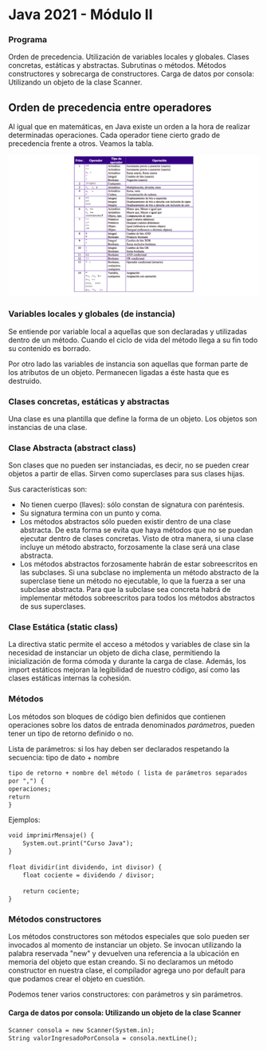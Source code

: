 # Java 2021 - Módulo II

### Programa
Orden de precedencia. Utilización de variables locales y globales. Clases concretas, estáticas y abstractas.
Subrutinas o métodos. Métodos constructores y sobrecarga de constructores.
Carga de datos por consola: Utilizando un objeto de la clase Scanner.

## Orden de precedencia entre operadores
Al igual que en matemáticas, en Java existe un orden a la hora de realizar determinadas operaciones. Cada operador
tiene cierto grado de precedencia frente a otros. Veamos la tabla.

<img src="./imagenes/precedencia.png">

### Variables locales y globales (de instancia)
Se entiende por variable local a aquellas que son declaradas y utilizadas dentro de un método. Cuando el ciclo de vida del
método llega a su fin todo su contenido es borrado.

Por otro lado las variables de instancia son aquellas que forman parte de los atributos de un objeto. Permanecen ligadas a éste
hasta que es destruido.

### Clases concretas, estáticas y abstractas

Una clase es una plantilla que define la forma de un objeto. Los objetos son instancias de una clase.

### Clase Abstracta (abstract class)

Son clases que no pueden ser instanciadas, es decir, no se pueden crear objetos a partir de ellas. Sirven como superclases para sus clases hijas.

Sus características son:
- No tienen cuerpo (llaves): sólo constan de signatura con paréntesis.
- Su signatura termina con un punto y coma.
- Los métodos abstractos sólo pueden existir dentro de una clase abstracta. De esta forma se evita que haya métodos que no se puedan ejecutar dentro de clases concretas. Visto de otra manera, si una clase incluye un método abstracto, forzosamente la clase será una clase abstracta.
- Los métodos abstractos forzosamente habrán de estar sobreescritos en las subclases. Si una subclase no implementa un método abstracto de la superclase tiene un método no ejecutable, lo que la fuerza a ser una subclase abstracta. Para que la subclase sea concreta habrá de implementar métodos sobreescritos para todos los métodos abstractos de sus superclases.

### Clase Estática (static class)

La directiva static permite el acceso a métodos y variables de clase sin la necesidad de instanciar un objeto de dicha clase, permitiendo la inicialización de forma cómoda y durante la carga de clase. Además, los import estáticos mejoran la legibilidad de nuestro código, así como las clases estáticas internas la cohesión.

### Métodos
Los métodos son bloques de código bien definidos que contienen operaciones sobre los datos de entrada denominados *parámetros*, pueden tener un tipo de retorno definido o no.

Lista de parámetros: si los hay deben ser declarados respetando la secuencia: tipo de dato + nombre

    tipo de retorno + nombre del método ( lista de parámetros separados por ",") { 
    operaciones;
    return 
    }

Ejemplos:

    void imprimirMensaje() {
        System.out.print("Curso Java");
    }
    
    float dividir(int dividendo, int divisor) {
        float cociente = dividendo / divisor;
        
        return cociente;
    } 

### Métodos constructores
Los métodos constructores son métodos especiales que solo pueden ser invocados al momento de instanciar un objeto.
Se invocan utilizando la palabra reservada "new" y devuelven una referencia a la ubicación en memoria del objeto que estan
creando. Si no declaramos un método constructor en nuestra clase, el compilador agrega uno por default para que podamos crear
el objeto en cuestión.

Podemos tener varios constructores: con parámetros y sin parámetros.

#### Carga de datos por consola: Utilizando un objeto de la clase Scanner

    Scanner consola = new Scanner(System.in);
    String valorIngresadoPorConsola = consola.nextLine();  
